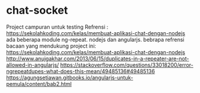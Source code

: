 # chat-socket
Project campuran untuk testing
Refrensi : https://sekolahkoding.com/kelas/membuat-aplikasi-chat-dengan-nodejs
ada beberapa module ng-repeat.
nodejs dan angularjs.
bebrapa refrensi bacaan yang mendukung project ini:
  https://sekolahkoding.com/kelas/membuat-aplikasi-chat-dengan-nodejs
  http://www.anujgakhar.com/2013/06/15/duplicates-in-a-repeater-are-not-allowed-in-angularjs/
  https://stackoverflow.com/questions/33018200/error-ngrepeatdupes-what-does-this-mean/49485136#49485136
  https://agungsetiawan.gitbooks.io/angularjs-untuk-pemula/content/bab2.html
